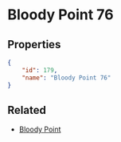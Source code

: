 # Bloody Point 76

<no description available>

## Properties

```json
{
    "id": 179,
    "name": "Bloody Point 76"
}
```

## Related

- [Bloody Point](../items/10814-bloody-point.md)

